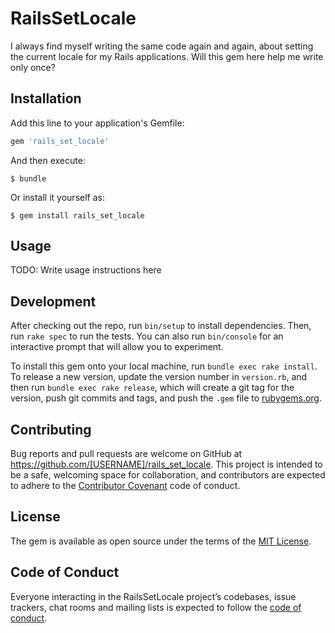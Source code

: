 # RailsSetLocale

I always find myself writing the same code again and again, about setting the current locale for my Rails applications. Will this
gem here help me write only once?

## Installation

Add this line to your application's Gemfile:

```ruby
gem 'rails_set_locale'
```

And then execute:

    $ bundle

Or install it yourself as:

    $ gem install rails_set_locale

## Usage

TODO: Write usage instructions here

## Development

After checking out the repo, run `bin/setup` to install dependencies. Then, run `rake spec` to run the tests. You can also run `bin/console` for an interactive prompt that will allow you to experiment.

To install this gem onto your local machine, run `bundle exec rake install`. To release a new version, update the version number in `version.rb`, and then run `bundle exec rake release`, which will create a git tag for the version, push git commits and tags, and push the `.gem` file to [rubygems.org](https://rubygems.org).

## Contributing

Bug reports and pull requests are welcome on GitHub at https://github.com/[USERNAME]/rails_set_locale. This project is intended to be a safe, welcoming space for collaboration, and contributors are expected to adhere to the [Contributor Covenant](http://contributor-covenant.org) code of conduct.

## License

The gem is available as open source under the terms of the [MIT License](https://opensource.org/licenses/MIT).

## Code of Conduct

Everyone interacting in the RailsSetLocale project’s codebases, issue trackers, chat rooms and mailing lists is expected to follow the [code of conduct](https://github.com/[USERNAME]/rails_set_locale/blob/master/CODE_OF_CONDUCT.md).
